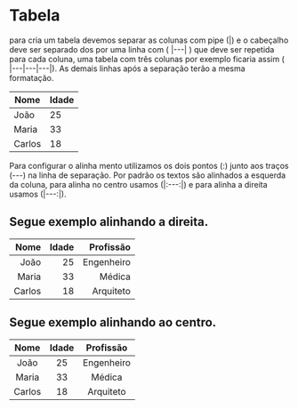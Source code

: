 # Tabela
para cria um tabela devemos separar as colunas com pipe (|) e o cabeçalho deve ser separado dos por uma linha com ( |---| ) que deve ser repetida para cada coluna, uma tabela com três colunas por exemplo ficaria assim ( |---|---|---|). As demais linhas após a separação terão a mesma formatação.

| Nome | Idade |
| --- | --- |
| João | 25 |
| Maria | 33 |
| Carlos | 18 |

Para configurar o alinha mento utilizamos os dois pontos (:) junto aos traços (---) na linha de separação. Por padrão os textos são alinhados a esquerda da coluna, para alinha no centro usamos (|:---:|) e para alinha a direita usamos (|---:|). 

## Segue exemplo alinhando a direita.

| Nome | Idade | Profissão|
| ---: | ---: | ---: |
| João | 25 | Engenheiro |
| Maria | 33 | Médica |
| Carlos | 18 | Arquiteto |

## Segue exemplo alinhando ao centro.

| Nome | Idade | Profissão|
| :---: | :---: | :---: |
| João | 25 | Engenheiro |
| Maria | 33 | Médica |
| Carlos | 18 | Arquiteto |






